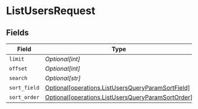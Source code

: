 # ListUsersRequest


## Fields

| Field                                                                                                        | Type                                                                                                         | Required                                                                                                     | Description                                                                                                  |
| ------------------------------------------------------------------------------------------------------------ | ------------------------------------------------------------------------------------------------------------ | ------------------------------------------------------------------------------------------------------------ | ------------------------------------------------------------------------------------------------------------ |
| `limit`                                                                                                      | *Optional[int]*                                                                                              | :heavy_minus_sign:                                                                                           | N/A                                                                                                          |
| `offset`                                                                                                     | *Optional[int]*                                                                                              | :heavy_minus_sign:                                                                                           | N/A                                                                                                          |
| `search`                                                                                                     | *Optional[str]*                                                                                              | :heavy_minus_sign:                                                                                           | N/A                                                                                                          |
| `sort_field`                                                                                                 | [Optional[operations.ListUsersQueryParamSortField]](../../models/operations/listusersqueryparamsortfield.md) | :heavy_minus_sign:                                                                                           | N/A                                                                                                          |
| `sort_order`                                                                                                 | [Optional[operations.ListUsersQueryParamSortOrder]](../../models/operations/listusersqueryparamsortorder.md) | :heavy_minus_sign:                                                                                           | N/A                                                                                                          |